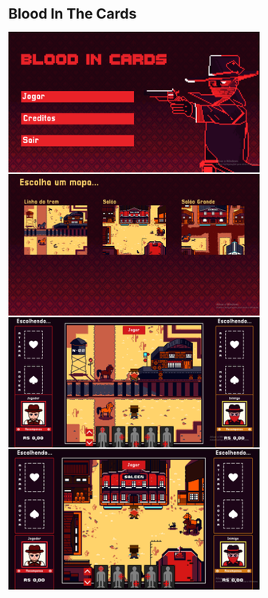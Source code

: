 # Blood In The Cards

<img src="./github/unknown_3.png"/>
<img src="./github/unknown.png"/>
<img src="./github/unknown_1.png"/>
<img src="./github/unknown_2.png"/>

